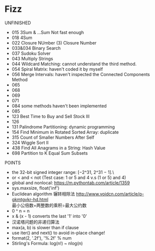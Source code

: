 # Fizz
UNFINISHED
* 015 3Sum & ...Sum   Not fast enough
* 018 4Sum
* 022 Closure NUmber (3) Closure Number
* 033&034 Binary Search
* 037 Sudoku Solver
* 043 Multiply Strings
* 044 Wildcard Matching: cannot understand the third method.
* 054 Spiral Matrix: haven't coded it by myself
* 056 Merge Intervals: haven't inspected the Connected Components Method 
* 065 
* 068
* 069
* 071
* 084 some methods haven't been implemented
* 085
* 123 Best Time to Buy and Sell Stock III
* 126 
* 131 Palindrome Partitioning: dynamic programming
* 154 Find Minimum in Rotated Sorted Array: duplicate
* 315 Count of Smaller Numbers After Self
* 324 Wiggle Sort II
* 438 Find All Anagrams in a String: Hash Value
* 698 Partition to K Equal Sum Subsets


POINTS
* the 32-bit signed integer range: [−2^31,  2^31 − 1].\
* or < and < not  (Test case: 1 or 5 and 4  v.s (1 or 5) and 4)
* global and nonlocal: https://m.pythontab.com/article/1359
* sys.maxsize, float('inf')
* Euclidean algorithm 辗转相除法 http://www.voidcn.com/article/p-gkmtgvkr-hd.html  
  最小公倍数=两整数的乘积÷最大公约数
* 0 ^ n = n
* x & (x - 1) converts the last '1' into '0'
* 汉诺塔问题的非递归算法
* max(a, b) is slower than if clause
* use iter() and next() to avoid in-place change!
* format(2, '.2f'), '%.2f' % num
* Stirling's Formula: log(n!) ~ nlog(n)
